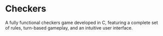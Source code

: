 # Checkers
A fully functional checkers game developed in C, featuring a complete set of rules, turn-based gameplay, and an intuitive user interface.
